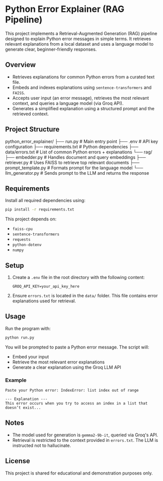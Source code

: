 # Python Error Explainer (RAG Pipeline)

This project implements a Retrieval-Augmented Generation (RAG) pipeline designed to explain Python error messages in simple terms. It retrieves relevant explanations from a local dataset and uses a language model to generate clear, beginner-friendly responses.

## Overview

- Retrieves explanations for common Python errors from a curated text file.
- Embeds and indexes explanations using `sentence-transformers` and `FAISS`.
- Accepts user input (an error message), retrieves the most relevant context, and queries a language model (via Groq API).
- Generates a simplified explanation using a structured prompt and the retrieved context.

## Project Structure

python\_error\_explainer/
├── run.py                      # Main entry point
├── .env                        # API key configuration
├── requirements.txt            # Python dependencies
├── data/errors.txt             # List of common Python errors + explanations
└── rag/
├── embedder.py             # Handles document and query embeddings
├── retriever.py            # Uses FAISS to retrieve top relevant documents
├── prompt\_template.py      # Formats prompt for the language model
└── llm\_generator.py        # Sends prompt to the LLM and returns the response


## Requirements

Install all required dependencies using:

```bash
pip install -r requirements.txt
````

This project depends on:

* `faiss-cpu`
* `sentence-transformers`
* `requests`
* `python-dotenv`
* `numpy`

## Setup

1. Create a `.env` file in the root directory with the following content:

   ```
   GROQ_API_KEY=your_api_key_here
   ```

2. Ensure `errors.txt` is located in the `data/` folder. This file contains error explanations used for retrieval.

## Usage

Run the program with:

```bash
python run.py
```

You will be prompted to paste a Python error message. The script will:

* Embed your input
* Retrieve the most relevant error explanations
* Generate a clear explanation using the Groq LLM API

### Example

```
Paste your Python error: IndexError: list index out of range

--- Explanation ---
This error occurs when you try to access an index in a list that doesn’t exist...
```

## Notes

* The model used for generation is `gemma2-9b-it`, queried via Groq's API.
* Retrieval is restricted to the context provided in `errors.txt`. The LLM is instructed not to hallucinate.

## License

This project is shared for educational and demonstration purposes only.
